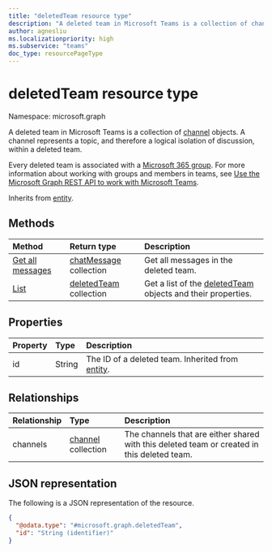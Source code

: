 ```yaml
---
title: "deletedTeam resource type"
description: "A deleted team in Microsoft Teams is a collection of channels."
author: agnesliu
ms.localizationpriority: high
ms.subservice: "teams"
doc_type: resourcePageType
---
```


# deletedTeam resource type

Namespace: microsoft.graph

A deleted team in Microsoft Teams is a collection of [channel](channel.md) objects. A channel represents a topic, and therefore a logical isolation of discussion, within a deleted team.

Every deleted team is associated with a [Microsoft 365 group](../resources/group.md). For more information about working with groups and members in teams, see [Use the Microsoft Graph REST API to work with Microsoft Teams](teams-api-overview.md).

Inherits from [entity](../resources/entity.md).

## Methods
|Method|Return type|Description|
|:---|:---|:---|
|[Get all messages](../api/deletedteam-getallmessages.md)|[chatMessage](../resources/chatmessage.md) collection|Get all messages in the deleted team.|
|[List](../api/teamwork-list-deletedteams.md)|[deletedTeam](../resources/deletedteam.md) collection|Get a list of the [deletedTeam](../resources/deletedteam.md) objects and their properties.|

## Properties
|Property|Type|Description|
|:---|:---|:---|
|id|String|The ID of a deleted team. Inherited from [entity](../resources/entity.md).|

## Relationships
|Relationship|Type|Description|
|:---|:---|:---|
|channels|[channel](../resources/channel.md) collection|The channels that are either shared with this deleted team or created in this deleted team.|

## JSON representation
The following is a JSON representation of the resource.
<!-- {
  "blockType": "resource",
  "keyProperty": "id",
  "@odata.type": "microsoft.graph.deletedTeam",
  "baseType": "microsoft.graph.entity",
  "openType": false
}
-->
``` json
{
  "@odata.type": "#microsoft.graph.deletedTeam",
  "id": "String (identifier)"
}
```
